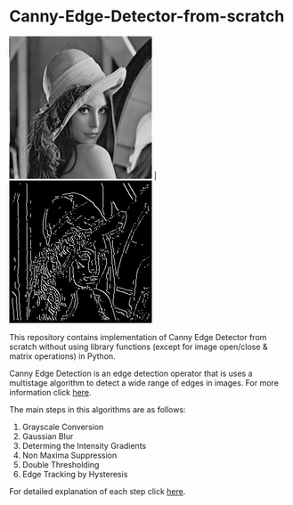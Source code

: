 # Canny-Edge-Detector-from-scratch

![Input Image](https://github.com/Prashant-mahajan/Canny-Edge-Detector-from-scratch/blob/master/Images/Lena256.bmp) | ![Output Image](https://github.com/Prashant-mahajan/Canny-Edge-Detector-from-scratch/blob/master/Outputs/50_percent.jpg)

This repository contains implementation of Canny Edge Detector from scratch without using library functions (except for image open/close & matrix operations) in Python. 

Canny Edge Detection is an edge detection operator that is uses a multistage algorithm to detect a wide range of edges in images. 
For more information click [here](https://en.wikipedia.org/wiki/Canny_edge_detector). 

The main steps in this algorithms are as follows: 
1. Grayscale Conversion
2. Gaussian Blur
3. Determing the Intensity Gradients
4. Non Maxima Suppression
5. Double Thresholding 
6. Edge Tracking by Hysteresis 

For detailed explanation of each step click [here](http://justin-liang.com/tutorials/canny/). 











